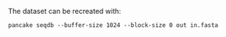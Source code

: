 The dataset can be recreated with:
```
pancake seqdb --buffer-size 1024 --block-size 0 out in.fasta
```

